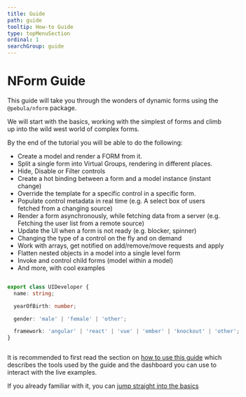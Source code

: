 ```yaml
---
title: Guide
path: guide
tooltip: How-to Guide
type: topMenuSection
ordinal: 1
searchGroup: guide
---
```

# NForm Guide

This guide will take you through the wonders of dynamic forms using the `@pebula/nform` package.

We will start with the basics, working with the simplest of forms and climb up into the wild west world of complex forms.

By the end of the tutorial you will be able to do the following:

- Create a model and render a FORM from it.
- Split a single form into Virtual Groups, rendering in different places.
- Hide, Disable or Filter controls
- Create a hot binding between a form and a model instance (instant change)
- Override the template for a specific control in a specific form.
- Populate control metadata in real time (e.g. A select box of users fetched from a changing source) 
- Render a form asynchronously, while fetching data from a server (e.g. Fetching the user list from a remote source)
- Update the UI when a form is not ready (e.g. blocker, spinner)
- Changing the type of a control on the fly and on demand
- Work with arrays, get notified on add/remove/move requests and apply
- Flatten nested objects in a model into a single level form  
- Invoke and control child forms (model within a model)
- And more, with cool examples

<div fxLayout fxLayoutAlign="center center" fxLayoutWrap="wrap">

<div style="display: flex">
  <div style="flex: 1 1 auto">

```typescript
export class UIDeveloper {
  name: string;

  yearOfBirth: number;

  gender: 'male' | 'female' | 'other';

  framework: 'angular' | 'react' | 'vue' | 'ember' | 'knockout' | 'other';
}
```

  </div>

  <div style="flex: 1 1 auto">
    <div pbl-example-view="pbl-guide-intro-example" noToolbar></div>
  </div>
</div>

<!-- <mat-icon style="font-size:` 48px">compare_arrows</mat-icon> -->

It is recommended to first read the section on [how to use this guide](./introduction) which describes
the tools used by the guide and the dashboard you can use to interact with the live examples.

If you already familiar with it, you can [jump straight into the basics](./basics/nform-basics)
